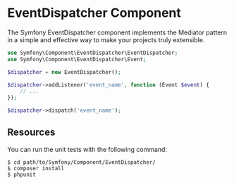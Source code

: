 EventDispatcher Component
=========================

The Symfony EventDispatcher component implements the Mediator pattern in a
simple and effective way to make your projects truly extensible.

```php
use Symfony\Component\EventDispatcher\EventDispatcher;
use Symfony\Component\EventDispatcher\Event;

$dispatcher = new EventDispatcher();

$dispatcher->addListener('event_name', function (Event $event) {
    // ...
});

$dispatcher->dispatch('event_name');
```

Resources
---------

You can run the unit tests with the following command:

    $ cd path/to/Symfony/Component/EventDispatcher/
    $ composer install
    $ phpunit
